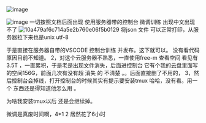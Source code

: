 ![image](https://github.com/ZPfree/homework/assets/16116418/39c965a3-09da-4c7f-9bb3-7d2e14f3014e)

![image](https://github.com/ZPfree/homework/assets/16116418/e3b4951d-8769-4c76-94fa-79ff31fe3620)
一切按照文档后面出现 使用服务器带的控制台 微调训练 出现中文出现不了
![10a479af6c714a5e2b760e06f5b0129](https://github.com/ZPfree/homework/assets/16116418/e84a9a35-d3d8-4e05-88b0-d03dab553132)
将json 文件 可以正常打印，从服务器拉下来也是unix utf-8

于是直接在服务器自带的VSCODE 控制台训练 并发布。这下就可以。
没有看代码 原因目前不知道。
2，对这个云服务器不熟悉，一直使用free-m 查看空间 看见有3.5T ，一直累积，于是老是出现文件消失，后面进控制台 它有个我的云盘里面写的空间156G，前面几次有没有超 消失 的 不清楚 。。后面直接删了不用的，
3，然后控制台会掉线，打开控制台的时候其实有提示要安装tmux 哈哈，没有看。用一个 东西还是得知道他怎么用 。

为啥我安装tmux以后 还是会继续掉。

微调是真废时间啊，4*1  2 居然花了6小时



